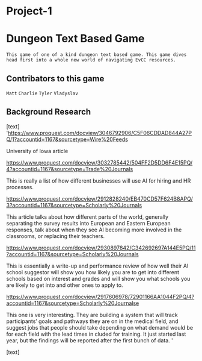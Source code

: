 # Project-1
# Dungeon Text Based Game

`This game of one of a kind dungeon text based game. This game dives head first into a whole new world of navigating EvCC resources.`
## Contribators to this game
  `Matt`
  `Charlie`
  `Tyler`
  `Vladyslav`
## Background Research
[text]
'https://www.proquest.com/docview/3046792906/C5F06CDDAD844A27PQ/1?accountid=1167&sourcetype=Wire%20Feeds

University of Iowa article

https://www.proquest.com/docview/3032785442/504FF2D5DD6F4E15PQ/4?accountid=1167&sourcetype=Trade%20Journals

This is really a list of how different businesses will use AI for hiring and HR processes.

https://www.proquest.com/docview/2912828240/EB470CD57F624B8APQ/3?accountid=1167&sourcetype=Scholarly%20Journals

This article talks about how different parts of the world, generally separating the survey results into European and Eastern European responses, talk about when they see AI becoming more involved in the classrooms, or replacing their teachers.

https://www.proquest.com/docview/2930897842/C342692697A144E5PQ/11?accountid=1167&sourcetype=Scholarly%20Journals

This is essentially a write-up and performance review of how well their AI school suggestor will show you how likely you are to get into different schools based on interest and grades and will show you what schools you are likely to get into and other ones to apply to.

https://www.proquest.com/docview/2917606978/72901166AA1044F2PQ/4?accountid=1167&sourcetype=Scholarly%20Journalse

This one is very interesting. They are building a system that will track participants’ goals and pathways they are on in the medical field, and suggest jobs that people should take depending on what demand would be for each field with the lead times in cluded for training. It just started last year, but the findings will be reported after the first bunch of data.
'



[text]
